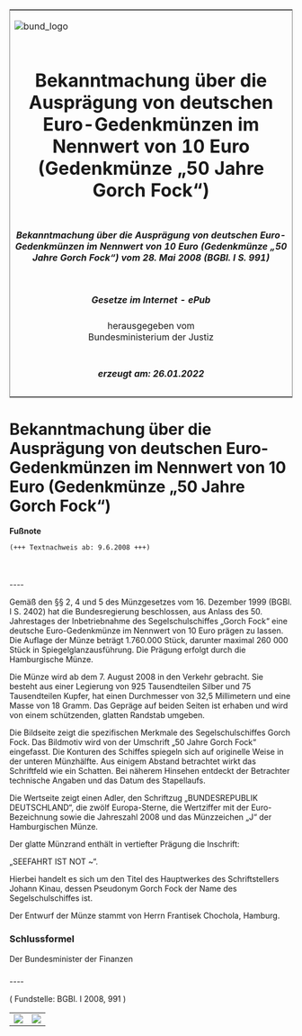 <span id="DECKBLATT.html"></span>

<table border="0" frame="border" width="100%">

<tr valign="top">

<td align="left">

![bund\_logo](BfJ_2021_Web_de_de.gif)

</td>

<td align="right">

 

</td>

</tr>

<tr align="center" valign="middle">

<td colspan="2">

# Bekanntmachung über die Ausprägung von deutschen Euro-Gedenkmünzen im Nennwert von 10 Euro (Gedenkmünze „50 Jahre Gorch Fock“)

</td>

</tr>

<tr align="center" valign="middle">

<td colspan="2">

##### Bekanntmachung über die Ausprägung von deutschen Euro-Gedenkmünzen im Nennwert von 10 Euro (Gedenkmünze „50 Jahre Gorch Fock“) vom 28. Mai 2008 (BGBl. I S. 991)

</td>

</tr>

<tr align="center" valign="middle">

<td colspan="2">

  
  

##### Gesetze im Internet - ePub  
  
herausgegeben vom  
Bundesministerium der Justiz

</td>

</tr>

<tr align="center" valign="bottom">

<td colspan="2">

  
  

##### erzeugt am: 26.01.2022

</td>

</tr>

</table>

<span id="BJNR099100008.html"></span>

# Bekanntmachung über die Ausprägung von deutschen Euro-Gedenkmünzen im Nennwert von 10 Euro (Gedenkmünze „50 Jahre Gorch Fock“)

<div>

  
**Fußnote**

<div class="jnhtml">

<div>

<div class="jurAbsatz">

  

``` 
(+++ Textnachweis ab: 9.6.2008 +++)

 
```

</div>

</div>

</div>

</div>

<span id="BJNR099100008BJNE000100000.html"></span>

###   
\----

<div>

<div class="jnhtml">

<div>

<div class="jurAbsatz">

Gemäß den §§ 2, 4 und 5 des Münzgesetzes vom 16. Dezember 1999 (BGBl. I
S. 2402) hat die Bundesregierung beschlossen, aus Anlass des 50.
Jahrestages der Inbetriebnahme des Segelschulschiffes „Gorch Fock“ eine
deutsche Euro-Gedenkmünze im Nennwert von 10 Euro prägen zu lassen. Die
Auflage der Münze beträgt 1.760.000 Stück, darunter maximal 260 000
Stück in Spiegelglanzausführung. Die Prägung erfolgt durch die
Hamburgische Münze.

</div>

<div class="jurAbsatz">

Die Münze wird ab dem 7. August 2008 in den Verkehr gebracht. Sie
besteht aus einer Legierung von 925 Tausendteilen Silber und 75
Tausendteilen Kupfer, hat einen Durchmesser von 32,5 Millimetern und
eine Masse von 18 Gramm. Das Gepräge auf beiden Seiten ist erhaben und
wird von einem schützenden, glatten Randstab umgeben.

</div>

<div class="jurAbsatz">

Die Bildseite zeigt die spezifischen Merkmale des Segelschulschiffes
Gorch Fock. Das Bildmotiv wird von der Umschrift „50 Jahre Gorch Fock“
eingefasst. Die Konturen des Schiffes spiegeln sich auf originelle Weise
in der unteren Münzhälfte. Aus einigem Abstand betrachtet wirkt das
Schriftfeld wie ein Schatten. Bei näherem Hinsehen entdeckt der
Betrachter technische Angaben und das Datum des Stapellaufs.

</div>

<div class="jurAbsatz">

Die Wertseite zeigt einen Adler, den Schriftzug „BUNDESREPUBLIK
DEUTSCHLAND“, die zwölf Europa-Sterne, die Wertziffer mit der
Euro-Bezeichnung sowie die Jahreszahl 2008 und das Münzzeichen „J“ der
Hamburgischen Münze.

</div>

<div class="jurAbsatz">

Der glatte Münzrand enthält in vertiefter Prägung die Inschrift:

</div>

<div class="jurAbsatz">

„SEEFAHRT IST NOT <span class="Formel">\~</span>“.

</div>

<div class="jurAbsatz">

Hierbei handelt es sich um den Titel des Hauptwerkes des Schriftstellers
Johann Kinau, dessen Pseudonym Gorch Fock der Name des
Segelschulschiffes ist.

</div>

<div class="jurAbsatz">

Der Entwurf der Münze stammt von Herrn Frantisek Chochola, Hamburg.

</div>

</div>

</div>

</div>

<span id="BJNR099100008BJNE000200000.html"></span>

### Schlussformel  

<div>

<div class="jnhtml">

<div>

<div class="jurAbsatz">

<span class="SP">Der Bundesminister der Finanzen</span>

</div>

</div>

</div>

</div>

<span id="BJNR099100008BJNE000300000.html"></span>

###   
\----

<div>

<div class="jnhtml">

<div>

<div class="kommentar_Fundstelle">

( Fundstelle: BGBl. I 2008, 991 )

</div>

  

|                                   |                                   |
| :-------------------------------- | --------------------------------: |
| ![](bgbl1_2008_j0991-1_0010.jpeg) | ![](bgbl1_2008_j0991-1_0020.jpeg) |

</div>

</div>

</div>

